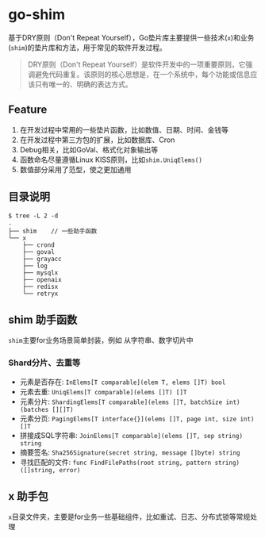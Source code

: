 # go-shim

基于DRY原则（Don't Repeat Yourself），Go垫片库主要提供一些技术(`x`)和业务(`shim`)的垫片库和方法，用于常见的软件开发过程。

> DRY原则（Don't Repeat Yourself）是软件开发中的一项重要原则，它强调避免代码重复。该原则的核心思想是，在一个系统中，每个功能或信息应该只有唯一的、明确的表达方式。

## Feature

1. 在开发过程中常用的一些垫片函数，比如数值、日期、时间、金钱等
2. 在开发过程中第三方包的扩展，比如数据库、Cron
3. Debug相关，比如GoVal、格式化对象输出等
4. 函数命名尽量遵循Linux KISS原则，比如`shim.UniqElems()`
5. 数值部分采用了范型，使之更加通用

## 目录说明

```
$ tree -L 2 -d
.
├── shim    // 一些助手函数
└── x
    ├── crond
    ├── goval
    ├── grayacc
    ├── log
    ├── mysqlx
    ├── openaix
    ├── redisx
    └── retryx
```

## shim 助手函数

`shim`主要for业务场景简单封装，例如 从字符串、数字切片中

### Shard分片、去重等

- 元素是否存在: `InElems[T comparable](elem T, elems []T) bool`
- 元素去重: `UniqElems[T comparable](elems []T) []T`
- 元素分片: `ShardingElems[T comparable](elems []T, batchSize int) (batches [][]T)`
- 元素分页: `PagingElems[T interface{}](elems []T, page int, size int) []T`
- 拼接成SQL字符串: `JoinElems[T comparable](elems []T, sep string) string `
- 摘要签名: `Sha256Signature(secret string, message []byte) string`
- 寻找匹配的文件: `func FindFilePaths(root string, pattern string) ([]string, error)`

## x 助手包

`x`目录文件夹，主要是for业务一些基础组件，比如重试、日志、分布式锁等常规处理
